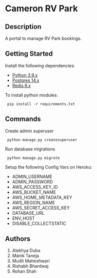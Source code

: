  # Cameron RV Park

## Description

A portal to manage RV Park bookings.

## Getting Started

Install the following dependencies:

* [Python 3.9.x](https://www.python.org/downloads/release/python-3910/)
* [Postgres 14.x](https://www.postgresql.org/download/)
* [Redis 6.x](https://redis.io/download)

To install python modules:
```
 pip install -r requirements.txt
```

## Commands

Create admin superuser
```
 python manage.py createsuperuser
```

Run database migrations
```
 python manage.py migrate
```

Setup the following Config Vars on Heroku:
* ADMIN_USERNAME
* ADMIN_PASSWORD
* AWS_ACCESS_KEY_ID
* AWS_BUCKET_NAME
* AWS_HOME_METADATA_KEY
* AWS_REGION_NAME
* AWS_SECRET_ACCESS_KEY
* DATABASE_URL
* ENV_HOST
* DISABLE_COLLECTSTATIC

## Authors
1. Alekhya Duba
2. Manik Taneja
3. Mudit Maheshwari
4. Rishabh Bhardwaj
5. Rohan Shah

